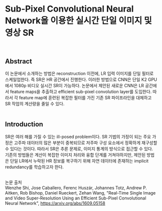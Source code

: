 # Sub-Pixel Convolutional Neural Network을 이용한 실시간 단일 이미지 및 영상 SR <br><br>

## Abstract <br>
이 논문에서 소개하는 방법은 reconstruction 이전에, LR 입력 이미지를 단일 필터로 스케일업한다. 즉 SR은 HR 공간에서 진행한다. 이러한 방법으로 CNN은 단일 K2 GPU에서 1080p 비디오 실시간 SR이 가능하다. 논문에서 제안된 새로운 CNN은 LR 공간에서 feature maps을 추출하고 efficient sub-pixel convolution layer를 도입한다. 따라서 각 feature map에 훈련된 복잡한 필터를 가진 기존 SR 파이프라인을 대체하고 SR 작업의 계산량을 줄일 수 있다. <br><br>

## Introduction <br>
SR은 여러 해를 가질 수 있는 ill-posed problem이다. SR 기법의 가정이 되는 주요 가정은 고주파 데이터의 많은 부분이 중복되므로 저주파 구성 요소에서 정확하게 재구성할 수 있다는 것이다. 따라서 SR은 추론 문제로, 이미지 통계의 방식으로 접근할 수 있다. 기존의 방법들은 계산이 복잡한 이미지 처리와 융합 단계를 거쳐야하지만, 제안된 방법은 단일 LR에서 누락된 HR 정보를 복구하기 위해 자연 데이터에 존재하는 implicit redundancy를 학습하고자 한다. <br><br>

논문 출처 <br>
Wenzhe Shi, Jose Caballero, Ferenc Huszár, Johannes Totz, Andrew P. Aitken, Rob Bishop, Daniel Rueckert, Zehan Wang, "Real-Time Single Image and Video Super-Resolution Using an Efficient Sub-Pixel Convolutional Neural Network", https://arxiv.org/abs/1609.05158
